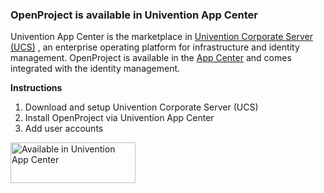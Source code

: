 ### OpenProject is available in Univention App Center

Univention App Center is the marketplace in [Univention Corporate Server (UCS)](https://www.univention.com/products/ucs/) , an enterprise operating platform for infrastructure and identity management. OpenProject is available in the [App Center]( https://www.univention.com/appid/openproject/) and comes integrated with the identity management.

**Instructions**

1. Download and setup Univention Corporate Server (UCS)
2. Install OpenProject via Univention App Center
3. Add user accounts

<a href="https://www.univention.com/appid/openproject"> <img alt="Available in Univention App Center" src="https://www.univention.de/wp-content/uploads/2016/03/download_f_univention_app_center_logo.svg" width="200" height="65"/></a>
